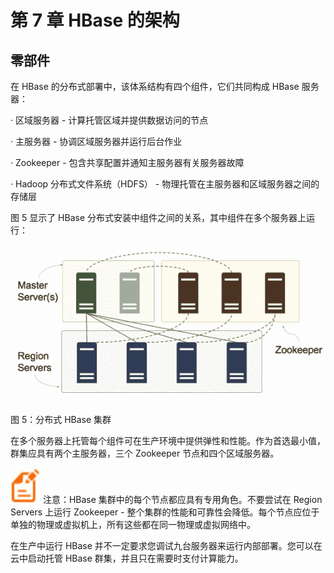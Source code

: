 # 第 7 章 HBase 的架构

## 零部件

在 HBase 的分布式部署中，该体系结构有四个组件，它们共同构成 HBase 服务器：

· 区域服务器 - 计算托管区域并提供数据访问的节点

· 主服务器 - 协调区域服务器并运行后台作业

· Zookeeper - 包含共享配置并通知主服务器有关服务器故障

· Hadoop 分布式文件系统（HDFS） - 物理托管在主服务器和区域服务器之间的存储层

图 5 显示了 HBase 分布式安装中组件之间的关系，其中组件在多个服务器上运行：

![](img/00016.jpeg)

图 5：分布式 HBase 集群

在多个服务器上托管每个组件可在生产环境中提供弹性和性能。作为首选最小值，群集应具有两个主服务器，三个 Zookeeper 节点和四个区域服务器。

![](img/00015.jpeg) 注意：HBase 集群中的每个节点都应具有专用角色。不要尝试在 Region Servers 上运行 Zookeeper - 整个集群的性能和可靠性会降低。每个节点应位于单独的物理或虚拟机上，所有这些都在同一物理或虚拟网络中。

在生产中运行 HBase 并不一定要求您调试九台服务器来运行内部部署。您可以在云中启动托管 HBase 群集，并且只在需要时支付计算能力。